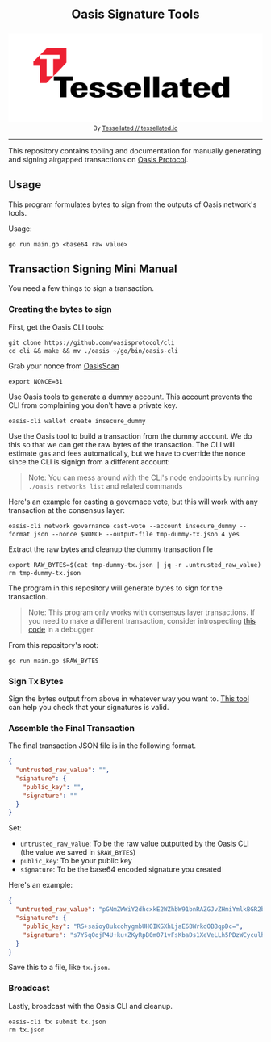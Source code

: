 <div align="center">
<p style="font-size:24px; font-weight: bold;">Oasis Signature Tools</p>
<p>
      <img alt="Tessellated Logo" src="media/tessellated-logo.png" />
<small>By <a href="https://tessellated.io" target="_blank"> Tessellated // tessellated.io</a></small>
</p>
</div>

---


This repository contains tooling and documentation for manually generating and signing airgapped transactions on [Oasis Protocol](https://oasisprotocol.org/).

## Usage 

This program formulates bytes to sign from the outputs of Oasis network's tools.

Usage:

```shell
go run main.go <base64 raw value>
```

## Transaction Signing Mini Manual

You need a few things to sign a transaction. 

### Creating the bytes to sign

First, get the Oasis CLI tools:
```shell
git clone https://github.com/oasisprotocol/cli
cd cli && make && mv ./oasis ~/go/bin/oasis-cli
```

Grab your nonce from [OasisScan](https://oasisscan.com)
```shell
export NONCE=31
```

Use Oasis tools to generate a dummy account. This account prevents the CLI from complaining you don't have a private key. 
```shell
oasis-cli wallet create insecure_dummy
```

Use the Oasis tool to build a transaction from the dummy account. We do this so that we can get the raw bytes of the transaction.
The CLI will estimate gas and fees automatically, but we have to override the nonce since the CLI is signign from a different account:
> Note: You can mess around with the CLI's node endpoints by running `./oasis networks list` and related commands

Here's an example for casting a governace vote, but this will work with any transaction at the consensus layer:
```shell
oasis-cli network governance cast-vote --account insecure_dummy --format json --nonce $NONCE --output-file tmp-dummy-tx.json 4 yes
```

Extract the raw bytes and cleanup the dummy transaction file
```shell
export RAW_BYTES=$(cat tmp-dummy-tx.json | jq -r .untrusted_raw_value)
rm tmp-dummy-tx.json
```

The program in this repository will generate bytes to sign for the transaction.
> Note: This program only works with consensus layer transactions. If you need to make a different transaction, consider introspecting [this code](https://github.com/oasisprotocol/oasis-core/blob/master/go/common/crypto/signature/signer.go#L362) in a debugger.

From this repository's root:
```shell
go run main.go $RAW_BYTES
```

### Sign Tx Bytes

Sign the bytes output from above in whatever way you want to. [This tool](https://cyphr.me/ed25519_tool/ed.html) can help you check that your signatures is valid. 

### Assemble the Final Transaction

The final transaction JSON file is in the following format. 

```json
{
  "untrusted_raw_value": "",
  "signature": {
    "public_key": "",
    "signature": ""
  }
}
```

Set: 
- `untrusted_raw_value`: To be the raw value outputted by the Oasis CLI (the value we saved in `$RAW_BYTES`)
- `public_key`: To be your public key
- `signature`: To be the base64 encoded signature you created

Here's an example:
```json
{
  "untrusted_raw_value": "pGNmZWWiY2dhcxkE2WZhbW91bnRAZGJvZHmiYmlkBGR2b3RlAWVub25jZRgeZm1ldGhvZHNnb3Zlcm5hbmNlLkNhc3RWb3Rl",
  "signature": {
    "public_key": "RS+saioy8ukcohygmbUH0IKGXhLjaE6BWrkdOBBqpDc=",
    "signature": "s7Y5qOojP4U+ku+ZKyRpB0m071vFsKbaDs1XeVeLLh5PDzWCyculhaK7HJIop2KQr7kgD4w/Ef0ll30ZSvFyDA=="
  }
}
```

Save this to a file, like `tx.json`.

### Broadcast

Lastly, broadcast with the Oasis CLI and cleanup.
```shell
oasis-cli tx submit tx.json
rm tx.json
```
